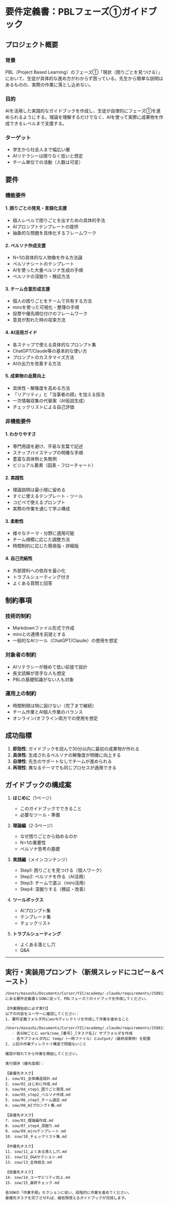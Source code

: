 # 要件定義書：PBLフェーズ①ガイドブック

## プロジェクト概要

### 背景
PBL（Project Based Learning）のフェーズ①「現状（困りごとを見つける）」において、生徒が具体的な進め方がわからず困っている。先生から簡単な説明はあるものの、実際の作業に落とし込めない。

### 目的
AIを活用した実践的なガイドブックを作成し、生徒が自律的にフェーズ①を進められるようにする。理論を理解するだけでなく、AIを使って実際に成果物を作成できるレベルまで支援する。

### ターゲット
- 学生から社会人まで幅広い層
- AIリテラシーは限りなく低いと想定
- チーム単位での活動（人数は可変）

## 要件

### 機能要件

#### 1. 困りごとの発見・言語化支援
- 個人レベルで困りごとを出すための具体的手法
- AIプロンプトテンプレートの提供
- 抽象的な問題を具体化するフレームワーク

#### 2. ペルソナ作成支援
- N=1の具体的な人物像を作る方法論
- ペルソナシートのテンプレート
- AIを使った大量ペルソナ生成の手順
- ペルソナの深掘り・検証方法

#### 3. チーム合意形成支援
- 個人の困りごとをチームで共有する方法
- miroを使った可視化・整理の手順
- 投票や優先順位付けのフレームワーク
- 意見が割れた時の収束方法

#### 4. AI活用ガイド
- 各ステップで使える具体的なプロンプト集
- ChatGPT/Claude等の基本的な使い方
- プロンプトのカスタマイズ方法
- AIの出力を改善する方法

#### 5. 成果物の品質向上
- 具体性・解像度を高める方法
- 「リアリティ」と「当事者の顔」を加える技法
- 一次情報収集の代替案（AI仮説生成）
- チェックリストによる自己評価

### 非機能要件

#### 1. わかりやすさ
- 専門用語を避け、平易な言葉で記述
- ステップバイステップの明確な手順
- 豊富な具体例と失敗例
- ビジュアル要素（図表・フローチャート）

#### 2. 実践性
- 理論説明は最小限に留める
- すぐに使えるテンプレート・ツール
- コピペで使えるプロンプト
- 実際の作業を通じて学ぶ構成

#### 3. 柔軟性
- 様々なテーマ・分野に適用可能
- チーム規模に応じた調整方法
- 時間制約に応じた簡易版・詳細版

#### 4. 自己完結性
- 外部資料への依存を最小化
- トラブルシューティング付き
- よくある質問と回答

## 制約事項

### 技術的制約
- Markdownファイル形式で作成
- miroとの連携を前提とする
- 一般的なAIツール（ChatGPT/Claude）の使用を想定

### 対象者の制約
- AIリテラシーが極めて低い前提で設計
- 長文読解が苦手な人も想定
- PBLの基礎知識がない人も対象

### 運用上の制約
- 時間制限は特に設けない（完了まで継続）
- チーム作業とAI個人作業のバランス
- オンライン/オフライン両方での使用を想定

## 成功指標

1. **即効性**: ガイドブックを読んで30分以内に最初の成果物が作れる
2. **具体性**: 生成されるペルソナの解像度が明確に向上する
3. **自律性**: 先生のサポートなしでチームが進められる
4. **再現性**: 異なるテーマでも同じプロセスが適用できる

## ガイドブックの構成案

1. **はじめに**（1ページ）
   - このガイドブックでできること
   - 必要なツール・準備

2. **理論編**（2-3ページ）
   - なぜ困りごとから始めるのか
   - N=1の重要性
   - ペルソナ思考の基礎

3. **実践編**（メインコンテンツ）
   - Step1: 困りごとを見つける（個人ワーク）
   - Step2: ペルソナを作る（AI活用）
   - Step3: チームで選ぶ（miro活用）
   - Step4: 深掘りする（検証・改善）

4. **ツールボックス**
   - AIプロンプト集
   - テンプレート集
   - チェックリスト

5. **トラブルシューティング**
   - よくある落とし穴
   - Q&A

---

## 実行・実装用プロンプト（新規スレッドにコピー＆ペースト）

```
/Users/masashi/Documents/Cursor/YIC/academy/.claude/requirements/250813_1028/ にある要件定義書とSOWに従って、PBLフェーズ①ガイドブックを作成してください。

【作業開始前に必ず実行】
以下の内容をユーザーに確認してください：
1. 要件定義フォルダ内にworkディレクトリを作成して作業を進めること
   - /Users/masashi/Documents/Cursor/YIC/academy/.claude/requirements/250813_1028/work/
   - 各SOWごとに work/sow_[番号]_[タスク名]/ サブフォルダを作成
   - 各サブフォルダ内に temp/（一時ファイル）とoutput/（最終成果物）を配置
2. 上記の作業ディレクトリ構造で問題ないこと

確認が取れてから作業を開始してください。

実行順序（優先度順）：

【最優先タスク】
1. sow/01_全体構造設計.md
2. sow/02_はじめに作成.md
3. sow/04_step1_困りごと発見.md
4. sow/05_step2_ペルソナ作成.md
5. sow/06_step3_チーム選定.md
6. sow/08_AIプロンプト集.md

【高優先タスク】
7. sow/03_理論編作成.md
8. sow/07_step4_深掘り.md
9. sow/09_miroテンプレート.md
10. sow/10_チェックリスト集.md

【中優先タスク】
11. sow/11_よくある落とし穴.md
12. sow/12_Q&Aセクション.md
13. sow/13_全体統合.md

【低優先タスク】
14. sow/14_ユーザビリティ向上.md
15. sow/15_最終チェック.md

各SOWの「作業手順」セクションに従い、段階的に作業を進めてください。
最優先タスクを完了させれば、最低限使えるガイドブックが完成します。
```